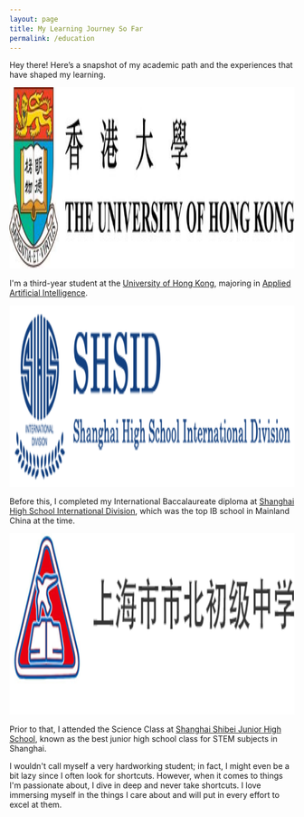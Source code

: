 ```yaml
---
layout: page
title: My Learning Journey So Far
permalink: /education
---
```


Hey there! Here’s a snapshot of my academic path and the experiences that have shaped my learning.

<img src="/assets/img/hku.jpeg" style="height:8vh;">

I'm a third-year student at the [University of Hong Kong](https://www.hku.hk/), majoring in [Applied Artificial Intelligence](https://admissions.hku.hk/programmes/undergraduate-programmes/bachelor-of-arts-and-sciences-applied-artificial-intelligence).

<img src="/assets/img/shsid.png" style="height:8vh;">

Before this, I completed my International Baccalaureate diploma at [Shanghai High School International Division](https://www.shsid.org/), which was the top IB school in Mainland China at the time.

<img src="/assets/img/shibei.png" style="height:8vh;">

Prior to that, I attended the Science Class at [Shanghai Shibei Junior High School](http://www.sbc.edu.sh.cn/), known as the best junior high school class for STEM subjects in Shanghai.

I wouldn't call myself a very hardworking student; in fact, I might even be a bit lazy since I often look for shortcuts. However, when it comes to things I'm passionate about, I dive in deep and never take shortcuts. I love immersing myself in the things I care about and will put in every effort to excel at them.